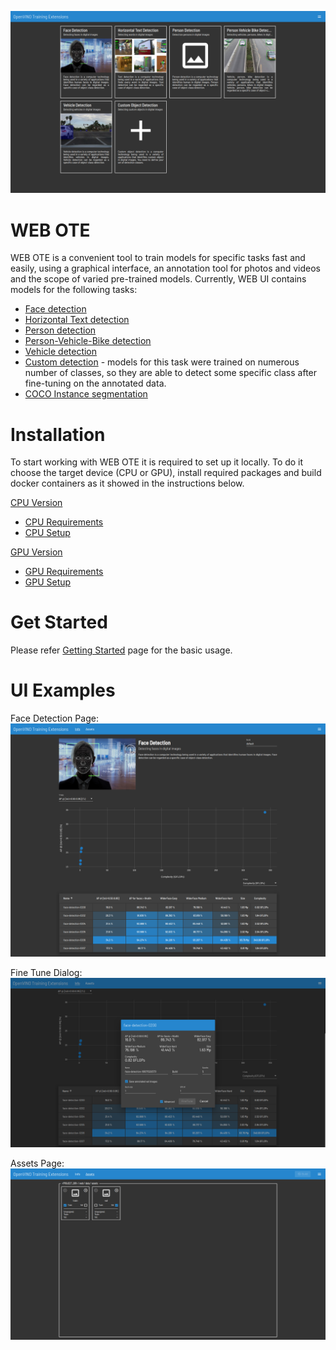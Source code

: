 ![main](.images/main.png)

# WEB OTE
WEB OTE is a convenient tool to train models for specific tasks fast and easily, using a graphical interface, an annotation tool for photos and videos and the scope of varied pre-trained models. Currently, WEB UI contains models for the following tasks:
- [Face detection](../models/object_detection/model_templates/face-detection/readme.md#face-detection)
- [Horizontal Text detection](../models/object_detection/model_templates/horizontal-text-detection/readme.md#text-detection)
- [Person detection](../models/object_detection/model_templates/person-detection/readme.md#person-detection)
- [Person-Vehicle-Bike detection](../models/object_detection/model_templates/person-vehicle-bike-detection/readme.md#person-vehicle-bike-detector)
- [Vehicle detection](../models/object_detection/model_templates/vehicle-detection/readme.md#vehicle-detection)
- [Custom detection](../models/object_detection/model_templates/custom-object-detection/readme.md#custom-object-detector) - models for this task were trained on numerous number of classes, so they are able to detect some specific class after fine-tuning on the annotated data.
- [COCO Instance segmentation](../models/instance_segmentation/model_templates/coco-instance-segmentation/readme.md#instance-segmentation)

# Installation
To start working with WEB OTE it is required to set up it locally. To do it choose the target device (CPU or GPU), install required packages and build docker containers as it showed in the instructions below.

[CPU Version](CPU_README.md#cpu-version)
  - [CPU Requirements](CPU_README.md#cpu-requirements)
  - [CPU Setup](CPU_README.md#cpu-setup)
  
[GPU Version](GPU_README.md#gpu-version)
  - [GPU Requirements](GPU_README.md#gpu-requirements)
  - [GPU Setup](GPU_README.md#gpu-setup)
  
# Get Started
Please refer [Getting Started](GETTING_STARTED.md) page for the basic usage. 

# UI Examples
Face Detection Page:
![face-detection](.images/face-detection.png)

Fine Tune Dialog:
![fine-tube](.images/fine-tune.png)

Assets Page:
![assets](.images/assets.png)

